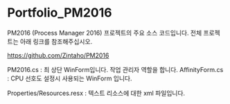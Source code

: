 # Portfolio_PM2016

PM2016 (Process Manager 2016) 프로젝트의 주요 소스 코드입니다.
전체 프로젝트는 아래 링크를 참조해주십시오.

https://github.com/Zintaho/PM2016

PM2016.cs : 최 상단 WinForm입니다. 작업 관리자 역할을 합니다.
AffinityForm.cs : CPU 선호도 설정시 사용되는 WinForm 입니다.

Properties/Resources.resx : 텍스트 리소스에 대한 xml 파일입니다.
